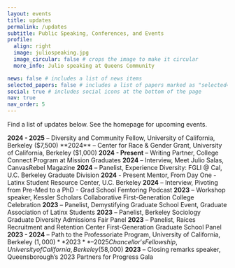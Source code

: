 ```yaml
---
layout: events
title: updates
permalink: /updates
subtitle: Public Speaking, Conferences, and Events
profile:
  align: right
  image: juliospeaking.jpg
  image_circular: false # crops the image to make it circular
  more_info: Julio speaking at Queens Community

news: false # includes a list of news items
selected_papers: false # includes a list of papers marked as "selected={true}"
social: true # includes social icons at the bottom of the page
nav: true
nav_order: 5
---
```


Find a list of updates below. See the homepage for upcoming events.

**2024 - 2025** – Diversity and Community Fellow, University of California, Berkeley ($7,500)
**2024** – Center for Race & Gender Grant, University of California, Berkeley ($1,000)
**2024 - Present** – Writing Partner, College Connect Program at Mission Graduates
**2024** – Interview, Meet Julio Salas, CanvasRebel Magazine
**2024** – Panelist, Experience Diversity: FGLI @ Cal, U.C. Berkeley Graduate Division
**2024** - Present Mentor, From Day One - Latinx Student Resource Center, U.C. Berkeley
**2024** – Interview, Pivoting from Pre-Med to a PhD - Grad School Femtoring Podcast
**2023** – Workshop speaker, Kessler Scholars Collaborative First-Generation College Celebration
**2023** – Panelist, Demystifying Graduate School Event, Graduate Association of Latinx Students
**2023** – Panelist, Berkeley Sociology Graduate Diversity Admissions Fair Panel
**2023** – Panelist, Raíces Recruitment and Retention Center First-Generation Graduate School Panel
**2023 - 2024** – Path to the Professoriate Program, University of California, Berkeley ($1,000)
**2023** – 2025 Chancellor’s Fellowship, University of California, Berkeley ($58,000)
**2023** – Closing remarks speaker, Queensborough’s 2023 Partners for Progress Gala

